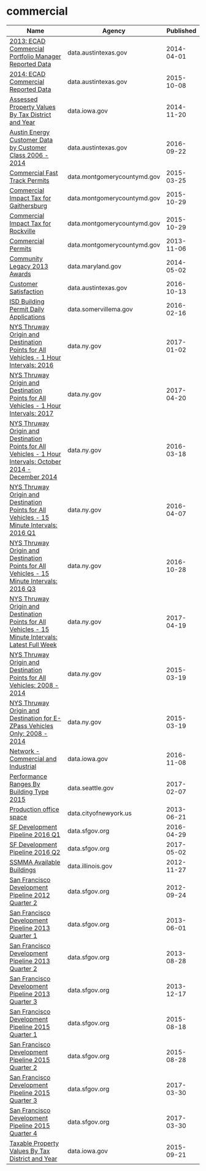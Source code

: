 # commercial

Name | Agency | Published
---- | ---- | ---------
[2013: ECAD Commercial Portfolio Manager Reported Data](../socrata/rka3-mjzi.md) | data.austintexas.gov | 2014-04-01
[2014: ECAD Commercial Reported Data](../socrata/a2da-hhhc.md) | data.austintexas.gov | 2015-10-08
[Assessed Property Values By Tax District and Year](../socrata/p8sk-8ig7.md) | data.iowa.gov | 2014-11-20
[Austin Energy Customer Data by Customer Class 2006 - 2014](../socrata/9xdm-yhmb.md) | data.austintexas.gov | 2016-09-22
[Commercial Fast Track Permits](../socrata/drdm-p89i.md) | data.montgomerycountymd.gov | 2015-03-25
[Commercial Impact Tax for Gaithersburg](../socrata/uwvj-gxqd.md) | data.montgomerycountymd.gov | 2015-10-29
[Commercial Impact Tax for Rockville](../socrata/r5vz-knwn.md) | data.montgomerycountymd.gov | 2015-10-29
[Commercial Permits](../socrata/i26v-w6bd.md) | data.montgomerycountymd.gov | 2013-11-06
[Community Legacy 2013 Awards](../socrata/nqax-y2nk.md) | data.maryland.gov | 2014-05-02
[Customer Satisfaction](../socrata/aw6n-x665.md) | data.austintexas.gov | 2016-10-13
[ISD Building Permit Daily Applications](../socrata/q3yh-mp87.md) | data.somervillema.gov | 2016-02-16
[NYS Thruway Origin and Destination Points for All Vehicles - 1 Hour Intervals: 2016](../socrata/23v4-2ycs.md) | data.ny.gov | 2017-01-02
[NYS Thruway Origin and Destination Points for All Vehicles - 1 Hour Intervals: 2017](../socrata/r4tg-z3mz.md) | data.ny.gov | 2017-04-20
[NYS Thruway Origin and Destination Points for All Vehicles - 1 Hour Intervals: October 2014 - December 2014](../socrata/i57x-udiw.md) | data.ny.gov | 2016-03-18
[NYS Thruway Origin and Destination Points for All Vehicles - 15 Minute Intervals: 2016 Q1](../socrata/4n7x-kstx.md) | data.ny.gov | 2016-04-07
[NYS Thruway Origin and Destination Points for All Vehicles - 15 Minute Intervals: 2016 Q3](../socrata/ib6f-ap6m.md) | data.ny.gov | 2016-10-28
[NYS Thruway Origin and Destination Points for All Vehicles - 15 Minute Intervals: Latest Full Week](../socrata/4dbf-24u2.md) | data.ny.gov | 2017-04-19
[NYS Thruway Origin and Destination Points for All Vehicles: 2008 - 2014](../socrata/tw9e-7nms.md) | data.ny.gov | 2015-03-19
[NYS Thruway Origin and Destination for E-ZPass Vehicles Only: 2008 - 2014](../socrata/f9we-t9h3.md) | data.ny.gov | 2015-03-19
[Network - Commercial and Industrial](../socrata/u4pw-exke.md) | data.iowa.gov | 2016-11-08
[Performance Ranges By Building Type 2015](../socrata/pqdh-4i9k.md) | data.seattle.gov | 2017-02-07
[Production office space](../socrata/bvna-6j7v.md) | data.cityofnewyork.us | 2013-06-21
[SF Development Pipeline 2016 Q1](../socrata/dtz9-jkjt.md) | data.sfgov.org | 2016-04-29
[SF Development Pipeline 2016 Q2](../socrata/g5sr-9nhs.md) | data.sfgov.org | 2017-05-02
[SSMMA Available Buildings](../socrata/ittj-asww.md) | data.illinois.gov | 2012-11-27
[San Francisco Development Pipeline 2012 Quarter 2](../socrata/ugxk-ztb8.md) | data.sfgov.org | 2012-09-24
[San Francisco Development Pipeline 2013 Quarter 1](../socrata/bime-puj8.md) | data.sfgov.org | 2013-06-01
[San Francisco Development Pipeline 2013 Quarter 2](../socrata/evrp-pcmc.md) | data.sfgov.org | 2013-08-28
[San Francisco Development Pipeline 2013 Quarter 3](../socrata/hxup-t2n6.md) | data.sfgov.org | 2013-12-17
[San Francisco Development Pipeline 2015 Quarter 1](../socrata/2cma-9y6y.md) | data.sfgov.org | 2015-08-18
[San Francisco Development Pipeline 2015 Quarter 2](../socrata/w3e8-bxrm.md) | data.sfgov.org | 2015-08-28
[San Francisco Development Pipeline 2015 Quarter 3](../socrata/apz9-dh7k.md) | data.sfgov.org | 2017-03-30
[San Francisco Development Pipeline 2015 Quarter 4](../socrata/ra2x-jzmk.md) | data.sfgov.org | 2017-03-30
[Taxable Property Values By Tax District and Year](../socrata/ig9g-pba5.md) | data.iowa.gov | 2015-09-21

